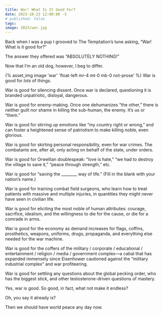 ```yaml
---
title: War! What Is It Good For?
date: 2023-10-23 12:00:00 -5
# published: false
tags:
image: 2023/war.jpg
---
```

Back when I was a pup I grooved to The Temptation’s tune asking,
“War! What is it good for?”

The answer they offered was “ABSOLUTELY NOTHING!”

Now that I’m an old dog, however, I beg to differ. 
<!-- excerpt -->
{% asset_img image 'war' 'float-left mr-4 mt-0 mb-0 not-prose' %}
War is good for *lots* of things. 

War is good for silencing dissent. Once war is declared, questioning it is
branded unpatriotic, disloyal, dangerous.

War is good for enemy-making. Once one dehumanizes “the other,” there is
neither guilt nor shame in killing the sub-human, the enemy. It’s us or “them.”

War is good for stirring up emotions like “my country right or wrong,” and can
foster a heightened sense of patriotism to make killing noble, even glorious. 

War is good for skirting personal responsibility, even for war crimes. The
combatants are, after all, only acting on behalf of the state, under orders. 

War is good for Orwellian doublespeak: “love is hate,” “we had to destroy the
village to save it,” “peace through strength,” etc. 

War is good for “saving the ________ way of life.” (Fill in the blank with your
nation’s name.) 

War is good for training combat field surgeons, who learn how to treat patients
with massive and multiple injuries, in quantities they might never have seen in
civilian life.

War is good for eliciting the most noble of human attributes: courage,
sacrifice, idealism, and the willingness to die for the cause, or die for a
comrade in arms. 

War is good for the economy as demand increases for flags, coffins,
prosthetics, weapons, uniforms, drugs, propaganda, and everything else needed
for the war machine.     

War is good for the coffers of the
military / corporate / educational / entertainment / religion / media / government
complex—a cabal that has expanded immensely since Eisenhower cautioned against
the “military industrial complex” and war profiteering.

War is good for settling any questions about the global pecking order, who has
the biggest stick, and other testosterone-driven questions of mastery. 

Yes, war is good. So good, in fact, what not make it endless? 

Oh, you say it already is?  

Then we should have world peace any day now. 
